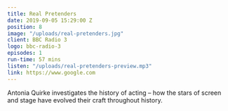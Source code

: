 ```yaml
---
title: Real Pretenders
date: 2019-09-05 15:29:00 Z
position: 8
image: "/uploads/real-pretenders.jpg"
client: BBC Radio 3
logo: bbc-radio-3
episodes: 1
run-time: 57 mins
listen: "/uploads/real-pretenders-preview.mp3"
link: https://www.google.com
---
```


Antonia Quirke investigates the history of acting – how the stars of screen and stage have evolved their craft throughout history.